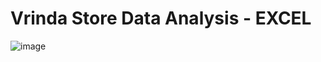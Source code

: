 # Vrinda Store Data Analysis - EXCEL

![image](https://github.com/user-attachments/assets/50a8ac43-a61e-4187-802d-7201053d0e6a)
